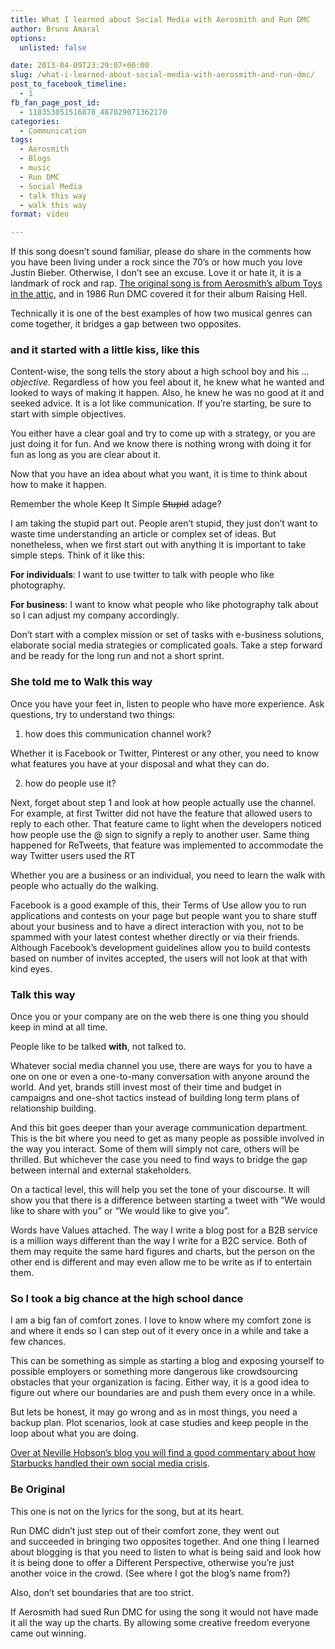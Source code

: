 ```yaml
---
title: What I learned about Social Media with Aerosmith and Run DMC
author: Bruno Amaral
options:
  unlisted: false

date: 2013-04-09T23:29:07+00:00
slug: /what-i-learned-about-social-media-with-aerosmith-and-run-dmc/
post_to_facebook_timeline:
  - 1
fb_fan_page_post_id:
  - 118353851516878_487029071362170
categories:
  - Communication
tags:
  - Aerosmith
  - Blogs
  - music
  - Run DMC
  - Social Media
  - talk this way
  - walk this way
format: video

---
```

<span class='embed-youtube' style='text-align:center; display: block;'></span>

If this song doesn&#8217;t sound familiar, please do share in the comments how you have been living under a rock since the 70&#8217;s or how much you love Justin Bieber. Otherwise, I don&#8217;t see an excuse. Love it or hate it, it is a landmark of rock and rap. [The original song is from Aerosmith&#8217;s album Toys in the attic][1], and in 1986 Run DMC covered it for their album Raising Hell.

Technically it is one of the best examples of how two musical genres can come together, it bridges a gap between two opposites.

### and it started with a little kiss, like this

Content-wise, the song tells the story about a high school boy and his &#8230; _objective_. Regardless of how you feel about it, he knew what he wanted and looked to ways of making it happen. Also, he knew he was no good at it and seeked advice. It is a lot like communication. If you&#8217;re starting, be sure to start with simple objectives.

You either have a clear goal and try to come up with a strategy, or you are just doing it for fun. And we know there is nothing wrong with doing it for fun as long as you are clear about it.

Now that you have an idea about what you want, it is time to think about how to make it happen.

Remember the whole Keep It Simple <del>Stupid</del> adage?

I am taking the stupid part out. People aren&#8217;t stupid, they just don&#8217;t want to waste time understanding an article or complex set of ideas. But nonetheless, when we first start out with anything it is important to take simple steps. Think of it like this:

**For individuals**: I want to use twitter to talk with people who like photography.

**For business**: I want to know what people who like photography talk about so I can adjust my company accordingly.

Don&#8217;t start with a complex mission or set of tasks with e-business solutions, elaborate social media strategies or complicated goals. Take a step forward and be ready for the long run and not a short sprint.

### She told me to Walk this way

Once you have your feet in, listen to people who have more experience. Ask questions, try to understand two things:

1) how does this communication channel work?

Whether it is Facebook or Twitter, Pinterest or any other, you need to know what features you have at your disposal and what they can do.

2) how do people use it?

Next, forget about step 1 and look at how people actually use the channel. For example, at first Twitter did not have the feature that allowed users to reply to each other. That feature came to light when the developers noticed how people use the @ sign to signify a reply to another user. Same thing happened for ReTweets, that feature was implemented to accommodate the way Twitter users used the RT

Whether you are a business or an individual, you need to learn the walk with people who actually do the walking.

Facebook is a good example of this, their Terms of Use allow you to run applications and contests on your page but people want you to share stuff about your business and to have a direct interaction with you, not to be spammed with your latest contest whether directly or via their friends. Although Facebook&#8217;s development guidelines allow you to build contests based on number of invites accepted, the users will not look at that with kind eyes.

### Talk this way

Once you or your company are on the web there is one thing you should keep in mind at all time.

People like to be talked **with**, not talked to.

Whatever social media channel you use, there are ways for you to have a one on one or even a one-to-many conversation with anyone around the world. And yet, brands still invest most of their time and budget in campaigns and one-shot tactics instead of building long term plans of relationship building.

And this bit goes deeper than your average communication department. This is the bit where you need to get as many people as possible involved in the way you interact. Some of them will simply not care, others will be thrilled. But whichever the case you need to find ways to bridge the gap between internal and external stakeholders.

On a tactical level, this will help you set the tone of your discourse. It will show you that there is a difference between starting a tweet with &#8220;We would like to share with you&#8221; or &#8220;We would like to give you&#8221;.

Words have Values attached. The way I write a blog post for a B2B service is a million ways different than the way I write for a B2C service. Both of them may requite the same hard figures and charts, but the person on the other end is different and may even allow me to be write as if to entertain them.

### So I took a big chance at the high school dance

I am a big fan of comfort zones. I love to know where my comfort zone is and where it ends so I can step out of it every once in a while and take a few chances.

This can be something as simple as starting a blog and exposing yourself to possible employers or something more dangerous like crowdsourcing obstacles that your organization is facing. Either way, it is a good idea to figure out where our boundaries are and push them every once in a while.

But lets be honest, it may go wrong and as in most things, you need a backup plan. Plot scenarios, look at case studies and keep people in the loop about what you are doing.

[Over at Neville Hobson&#8217;s blog you will find a good commentary about how Starbucks handled their own social media crisis][2].

### Be Original

This one is not on the lyrics for the song, but at its heart.

Run DMC didn&#8217;t just step out of their comfort zone, they went out and succeeded in bringing two opposites together. And one thing I learned about blogging is that you need to listen to what is being said and look how it is being done to offer a Different Perspective, otherwise you&#8217;re just another voice in the crowd. (See where I got the blog&#8217;s name from?)

Also, don&#8217;t set boundaries that are too strict.

If Aerosmith had sued Run DMC for using the song it would not have made it all the way up the charts. By allowing some creative freedom everyone came out winning.



 [1]: https://en.wikipedia.org/wiki/Walk_This_Way
 [2]: https://www.nevillehobson.com/2012/12/24/fir-cut-starbucks-twitter-hashtag-hijacked-by-critics/
